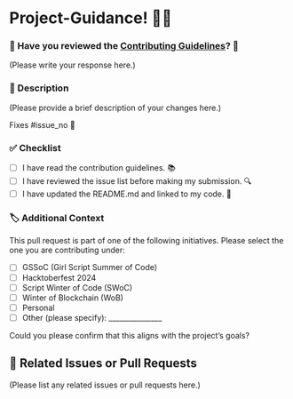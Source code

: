 # Project-Guidance! 🎊🎈

### 🎉 Have you reviewed the [Contributing Guidelines](https://github.com/Kushal997-das/Project-Guidance/blob/main/CONTRIBUTING.md)? 🤔

(Please write your response here.)

### 📝 Description

(Please provide a brief description of your changes here.)

Fixes #issue_no 🔧

<!-- Replace issue_no with the relevant issue number that this PR addresses -->

### ✅ Checklist

- [ ] I have read the contribution guidelines. 📚
- [ ] I have reviewed the issue list before making my submission. 🔍
- [ ] I have updated the README.md and linked to my code. 📄

### 🏷️ Additional Context

This pull request is part of one of the following initiatives. Please select the one you are contributing under:

- [ ] GSSoC (Girl Script Summer of Code)
- [ ] Hacktoberfest 2024
- [ ] Script Winter of Code (SWoC)
- [ ] Winter of Blockchain (WoB)
- [ ] Personal
- [ ] Other (please specify): _______________

Could you please confirm that this aligns with the project’s goals?

## 🔗 Related Issues or Pull Requests

(Please list any related issues or pull requests here.)
